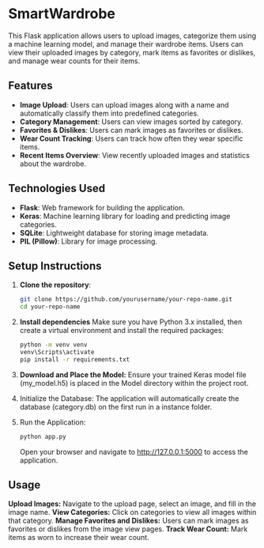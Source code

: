 # SmartWardrobe

This Flask application allows users to upload images, categorize them using a machine learning model, and manage their wardrobe items. Users can view their uploaded images by category, mark items as favorites or dislikes, and manage wear counts for their items.

## Features

- **Image Upload**: Users can upload images along with a name and automatically classify them into predefined categories.
- **Category Management**: Users can view images sorted by category.
- **Favorites & Dislikes**: Users can mark images as favorites or dislikes.
- **Wear Count Tracking**: Users can track how often they wear specific items.
- **Recent Items Overview**: View recently uploaded images and statistics about the wardrobe.

## Technologies Used

- **Flask**: Web framework for building the application.
- **Keras**: Machine learning library for loading and predicting image categories.
- **SQLite**: Lightweight database for storing image metadata.
- **PIL (Pillow)**: Library for image processing.

## Setup Instructions

1. **Clone the repository**:

   ```bash
   git clone https://github.com/yourusername/your-repo-name.git
   cd your-repo-name
   ```
2. **Install dependencies**
   Make sure you have Python 3.x installed, then create a virtual environment and install the required packages:
   ```bash
   python -m venv venv
   venv\Scripts\activate
   pip install -r requirements.txt
   ```
3. **Download and Place the Model:**
Ensure your trained Keras model file (my_model.h5) is placed in the Model directory within the project root.
4. Initialize the Database:
The application will automatically create the database (category.db) on the first run in a instance folder.
5. Run the Application:
   ```bash
   python app.py
   ```
   Open your browser and navigate to http://127.0.0.1:5000 to access the application.
   
## Usage
**Upload Images:** Navigate to the upload page, select an image, and fill in the image name.
**View Categories:** Click on categories to view all images within that category.
**Manage Favorites and Dislikes:** Users can mark images as favorites or dislikes from the image view pages.
**Track Wear Count:** Mark items as worn to increase their wear count.

